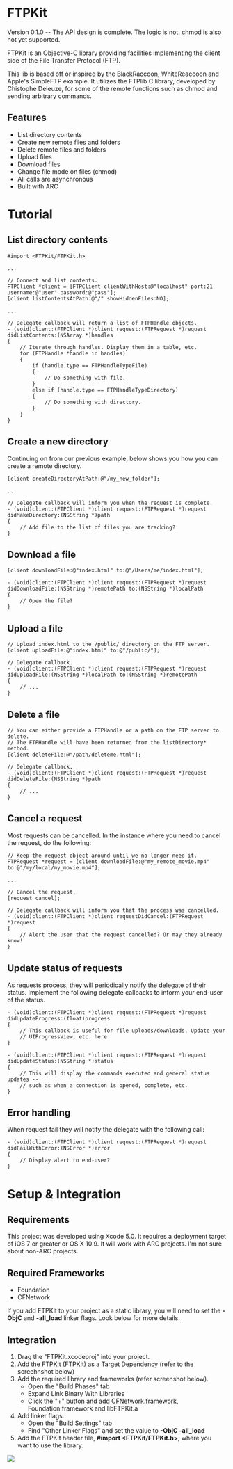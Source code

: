 # FTPKit

Version 0.1.0 -- The API design is complete. The logic is not. chmod is also not yet supported.

FTPKit is an Objective-C library providing facilities implementing the client
side of the File Transfer Protocol (FTP).

This lib is based off or inspired by the BlackRaccoon, WhiteReaccoon and Apple's SimpleFTP
example. It utilizes the FTPlib C library, developed by Chistophe Deleuze,
for some of the remote functions such as chmod and sending arbitrary commands.

## Features

- List directory contents
- Create new remote files and folders
- Delete remote files and folders
- Upload files
- Download files
- Change file mode on files (chmod)
- All calls are asynchronous
- Built with ARC

# Tutorial

## List directory contents

    #import <FTPKit/FTPKit.h>

    ...

    // Connect and list contents.
    FTPClient *client = [FTPClient clientWithHost:@"localhost" port:21 username:@"user" password:@"pass"];
    [client listContentsAtPath:@"/" showHiddenFiles:NO];

    ...

    // Delegate callback will return a list of FTPHandle objects.
    - (void)client:(FTPClient *)client request:(FTPRequest *)request didListContents:(NSArray *)handles
    {
        // Iterate through handles. Display them in a table, etc.
        for (FTPHandle *handle in handles)
        {
            if (handle.type == FTPHandleTypeFile)
            {
                // Do something with file.
            }
            else if (handle.type == FTPHandleTypeDirectory)
            {
                // Do something with directory.
            }
        }
    }

## Create a new directory

Continuing on from our previous example, below shows you how you can create a remote directory.

    [client createDirectoryAtPath:@"/my_new_folder"];

    ...

    // Delegate callback will inform you when the request is complete.
    - (void)client:(FTPClient *)client request:(FTPRequest *)request didMakeDirectory:(NSString *)path
    {
        // Add file to the list of files you are tracking?
    }

## Download a file

    [client downloadFile:@"index.html" to:@"/Users/me/index.html"];

    - (void)client:(FTPClient *)client request:(FTPRequest *)request didDownloadFile:(NSString *)remotePath to:(NSString *)localPath
    {
        // Open the file?
    }

## Upload a file
    
    // Upload index.html to the /public/ directory on the FTP server.
    [client uploadFile:@"index.html" to:@"/public/"];

    // Delegate callback.
    - (void)client:(FTPClient *)client request:(FTPRequest *)request didUploadFile:(NSString *)localPath to:(NSString *)remotePath
    {
        // ...
    }

## Delete a file

    // You can either provide a FTPHandle or a path on the FTP server to delete.
    // The FTPHandle will have been returned from the listDirectory* method.
    [client deleteFile:@"/path/deleteme.html"];

    // Delegate callback.
    - (void)client:(FTPClient *)client request:(FTPRequest *)request didDeleteFile:(NSString *)path
    {
        // ...
    }

## Cancel a request

Most requests can be cancelled. In the instance where you need to cancel the
request, do the following:

    // Keep the request object around until we no longer need it.
    FTPRequest *request = [client downloadFile:@"my_remote_movie.mp4" to:@"/my/local/my_movie.mp4"];

    ...

    // Cancel the request.
    [request cancel];

    // Delegate callback will inform you that the process was cancelled.
    - (void)client:(FTPClient *)client requestDidCancel:(FTPRequest *)request
    {
        // Alert the user that the request cancelled? Or may they already know!
    }

## Update status of requests

As requests process, they will periodically notify the delegate of their
status. Implement the following delegate callbacks to inform your end-user
of the status.

    - (void)client:(FTPClient *)client request:(FTPRequest *)request didUpdateProgress:(float)progress
    {
        // This callback is useful for file uploads/downloads. Update your
        // UIProgressView, etc. here
    }

    - (void)client:(FTPClient *)client request:(FTPRequest *)request didUpdateStatus:(NSString *)status
    {
        // This will display the commands executed and general status updates --
        // such as when a connection is opened, complete, etc.
    }
	
## Error handling

When request fail they will notify the delegate with the following call:

    - (void)client:(FTPClient *)client request:(FTPRequest *)request didFailWithError:(NSError *)error
    {
        // Display alert to end-user?
    }

# Setup & Integration

## Requirements

This project was developed using Xcode 5.0. It requires a deployment target of iOS 7 or greater or OS X 10.9. It will work with ARC projects. I'm not sure about non-ARC projects.

## Required Frameworks

- Foundation
- CFNetwork

If you add FTPKit to your project as a static library, you will need to set the **-ObjC** and **-all_load** linker flags. Look below for more details.

## Integration

1. Drag the "FTPKit.xcodeproj" into your project.
2. Add the FTPKit (FTPKit) as a Target Dependency (refer to the screehnshot below)
3. Add the required library and frameworks (refer screenshot below).
    - Open the "Build Phases" tab
    - Expand Link Binary With Libraries
    - Click the "+" button and add CFNetwork.framework, Foundation.framework and libFTPKit.a
4. Add linker flags.
    - Open the "Build Settings" tab
	- Find "Other Linker Flags" and set the value to **-ObjC -all_load**
5. Add the FTPKit header file, **#import \<FTPKit/FTPKit.h\>**, where you want to use the library.

![][1]


  [1]: https://dl.dropboxusercontent.com/u/55773661/FTPKit/xcode.png

